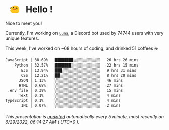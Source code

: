 <h1>   <img src="./spoinky.gif" style="vertical-align:middle;" width="30px">   Hello ! </h1>

Nice to meet you!

Currently, I'm working on <a href='https://github.com/Asgarrrr/Luna'>`Luna`</a>, a Discord bot used by 74744 users with very unique features.

This week, I've worked on ~68 hours of coding, and drinked 51 coffees ☕

```
JavaScript │ 38.69%   ████████░░░░░░░░░░░░   26 hrs 26 mins
    Python │ 32.57%   ███████░░░░░░░░░░░░░   22 hrs 15 mins
       EJS │ 13.94%   ███░░░░░░░░░░░░░░░░░   9 hrs 31 mins
       CSS │ 12.21%   ██░░░░░░░░░░░░░░░░░░   8 hrs 20 mins
      JSON │ 1.13%    ░░░░░░░░░░░░░░░░░░░░   46 mins
      HTML │ 0.68%    ░░░░░░░░░░░░░░░░░░░░   27 mins
 .env file │ 0.39%    ░░░░░░░░░░░░░░░░░░░░   15 mins
      Text │ 0.1%     ░░░░░░░░░░░░░░░░░░░░   4 mins
TypeScript │ 0.1%     ░░░░░░░░░░░░░░░░░░░░   4 mins
       INI │ 0.07%    ░░░░░░░░░░░░░░░░░░░░   2 mins
```

###### This presentation is [updated](https://github.com/Asgarrrr) automatically every 5 minute, most recently on 6/29/2022, 06:14:27 AM ( UTC±0 ).